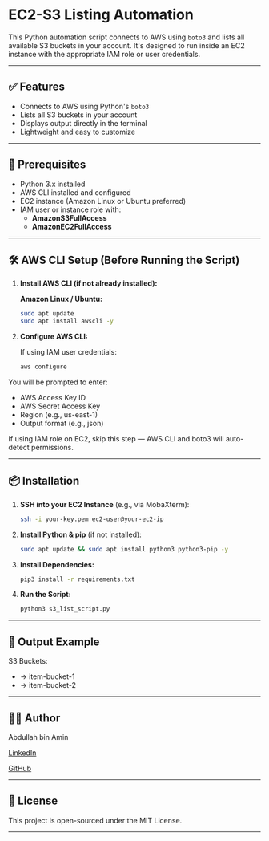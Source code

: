 # EC2-S3 Listing Automation

This Python automation script connects to AWS using `boto3` and lists all available S3 buckets in your account. It's designed to run inside an EC2 instance with the appropriate IAM role or user credentials.

---

## ✅ Features
- Connects to AWS using Python's `boto3`
- Lists all S3 buckets in your account
- Displays output directly in the terminal
- Lightweight and easy to customize

---

## 🔧 Prerequisites
- Python 3.x installed
- AWS CLI installed and configured
- EC2 instance (Amazon Linux or Ubuntu preferred)
- IAM user or instance role with:
  - **AmazonS3FullAccess**
  - **AmazonEC2FullAccess**

---

## 🛠️ AWS CLI Setup (Before Running the Script)

1. **Install AWS CLI (if not already installed):**

   **Amazon Linux / Ubuntu:**
    ```bash
    sudo apt update
    sudo apt install awscli -y
    ```

2. **Configure AWS CLI:**

    If using IAM user credentials:

    ```bash
    aws configure
    ```

You will be prompted to enter:

- AWS Access Key ID
- AWS Secret Access Key
- Region (e.g., us-east-1)
- Output format (e.g., json)

If using IAM role on EC2, skip this step — AWS CLI and boto3 will auto-detect permissions.


---

## 📦 Installation

1. **SSH into your EC2 Instance** (e.g., via MobaXterm):
   ```bash
   ssh -i your-key.pem ec2-user@your-ec2-ip
   ```

2. **Install Python & pip** (if not installed):

    ```bash
    sudo apt update && sudo apt install python3 python3-pip -y
    ```

3. **Install Dependencies:**

    ```bash
    pip3 install -r requirements.txt
    ```
    
4. **Run the Script:**

    ```bash
    python3 s3_list_script.py
    ```
---

## 📁 Output Example

S3 Buckets:

- → item-bucket-1
- → item-bucket-2

---

## 🧑‍💻 Author

Abdullah bin Amin

[LinkedIn](https://www.linkedin.com/in/abdullahbinamin/)

[GitHub](https://github.com/AbdullahbinAmin)

---

## 📜 License

This project is open-sourced under the MIT License.

---